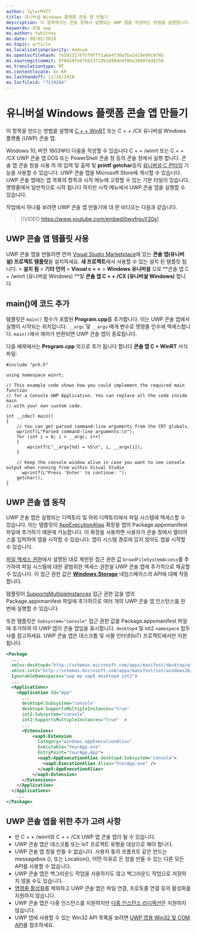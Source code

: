```yaml
---
author: TylerMSFT
title: 유니버설 Windows 플랫폼 콘솔 앱 만들기
description: 이 항목에서는 콘솔 창에서 실행되는 UWP 앱을 작성하는 방법을 설명합니다.
keywords: 콘솔 uwp
ms.author: twhitney
ms.date: 08/02/2018
ms.topic: article
ms.localizationpriority: medium
ms.openlocfilehash: 7e5923176f5f9fff1a6e4f30a7ba2419e99c074b
ms.sourcegitcommit: 9f8010fe67bb3372db1840de9f0be36097ed6258
ms.translationtype: MT
ms.contentlocale: ko-KR
ms.lasthandoff: 11/16/2018
ms.locfileid: "7119264"
---
```

# <a name="create-a-universal-windows-platform-console-app"></a>유니버설 Windows 플랫폼 콘솔 앱 만들기

이 항목을 만드는 방법을 설명에 [C + + WinRT](/windows/uwp/cpp-and-winrt-apis/intro-to-using-cpp-with-winrt) 또는 C + + /CX 유니버설 Windows 플랫폼 (UWP) 콘솔 앱.

Windows 10, 버전 1803부터 다음을 작성할 수 있습니다 C + + /winrt 또는 C + + /CX UWP 콘솔 앱 DOS 또는 PowerShell 콘솔 창 등의 콘솔 창에서 실행 합니다. 콘솔 앱 콘솔 창을 사용 하 여 입력 및 출력 및 **printf** **getchar**등의 [유니버설 C 런타임](/cpp/c-runtime-library/reference/crt-alphabetical-function-reference) 기능을 사용할 수 있습니다. UWP 콘솔 앱을 Microsoft Store에 게시할 수 있습니다. UWP 콘솔 앱에는 앱 목록의 항목과 시작 메뉴에 고정할 수 있는 기본 타일이 있습니다. 명령줄에서 일반적으로 시작 됩니다 하지만 시작 메뉴에서 UWP 콘솔 앱을 실행할 수 있습니다.

작업에서 하나를 보려면 UWP 콘솔 앱 만들기에 대 한 비디오는 다음과 같습니다.

> [!VIDEO https://www.youtube.com/embed/bwvfrguY20s]

## <a name="use-a-uwp-console-app-template"></a>UWP 콘솔 앱 템플릿 사용 

UWP 콘솔 앱을 만들려면 먼저 [Visual Studio Marketplace](https://marketplace.visualstudio.com/items?itemName=AndrewWhitechapelMSFT.ConsoleAppUniversal)에 있는 **콘솔 앱(유니버설) 프로젝트 템플릿**을 설치하세요. **새 프로젝트**에서 사용할 수 있는 설치 된 템플릿 됩니다. > **설치 됨** > **기타 언어** > **Visual c + +** > **Windows 유니버설** 으로 **콘솔 앱 C + /winrt (유니버설 Windows) **및 **콘솔 앱 C + + /CX (유니버설 Windows)** 합니다.

## <a name="add-your-code-to-main"></a>main()에 코드 추가

템플릿은 `main()` 함수가 포함된 **Program.cpp**를 추가합니다. 이는 UWP 콘솔 앱에서 실행이 시작되는 위치입니다. `__argc` 및 `__argv` 매개 변수로 명령줄 인수에 액세스합니다. `main()`에서 제어가 반환되면 UWP 콘솔 앱이 종료됩니다.

다음 예제에서는 **Program.cpp** 의으로 추가 됩니다 합니다 **콘솔 앱 C + WinRT** 서식 파일:

```cppwinrt
#include "pch.h"

using namespace winrt;

// This example code shows how you could implement the required main function
// for a Console UWP Application. You can replace all the code inside main
// with your own custom code.

int __cdecl main()
{
    // You can get parsed command-line arguments from the CRT globals.
    wprintf(L"Parsed command-line arguments:\n");
    for (int i = 0; i < __argc; i++)
    {
        wprintf(L"__argv[%d] = %S\n", i, __argv[i]);
    }

    // Keep the console window alive in case you want to see console output when running from within Visual Studio
      wprintf(L"Press 'Enter' to continue: ");
    getchar();
}
```

## <a name="uwp-console-app-behavior"></a>UWP 콘솔 앱 동작

UWP 콘솔 앱은 실행되는 디렉토리 및 하위 디렉토리에서 파일 시스템에 액세스할 수 있습니다. 이는 템플릿이 [AppExecutionAlias](https://docs.microsoft.com/uwp/schemas/appxpackage/uapmanifestschema/element-uap5-appexecutionalias) 확장을 앱의 Package.appxmanifest 파일에 추가하기 때문에 가능합니다. 이 확장을 사용하면 사용자가 콘솔 창에서 앨리어스를 입력하여 앱을 시작할 수 있습니다. 앱이 시스템 경로에 있지 않아도 앱을 시작할 수 있습니다.

[파일 액세스 권한](https://docs.microsoft.com/windows/uwp/files/file-access-permissions)에서 설명된 대로 제한된 접근 권한 값 `broadFileSystemAccess`를 추가하여 파일 시스템에 대한 광범위한 액세스 권한을 UWP 콘솔 앱에 추가적으로 제공할 수 있습니다. 이 접근 권한 값은 [**Windows.Storage**](https://msdn.microsoft.com/library/windows/apps/BR227346) 네임스페이스의 API에 대해 작동합니다.

템플릿이 [SupportsMultipleInstances](multi-instance-uwp.md) 접근 권한 값을 앱의 Package.appxmanifest 파일에 추가하므로 여러 개의 UWP 콘솔 앱 인스턴스를 한 번에 실행할 수 있습니다.

또한 템플릿은 `Subsystem="console"` 접근 권한 값을 Package.appxmanifest 파일에 추가하여 이 UWP 앱이 콘솔 앱임을 표시합니다. `desktop4` 및 iot2 `namespace` 접두사를 참고하세요. UWP 콘솔 앱은 데스크톱 및 사물 인터넷(IoT) 프로젝트에서만 지원됩니다.

```xml
<Package
  ...
  xmlns:desktop4="http://schemas.microsoft.com/appx/manifest/desktop/windows10/4" 
  xmlns:iot2="http://schemas.microsoft.com/appx/manifest/iot/windows10/2" 
  IgnorableNamespaces="uap mp uap5 desktop4 iot2">
  ...
  <Applications>
    <Application Id="App"
      ...
      desktop4:Subsystem="console" 
      desktop4:SupportsMultipleInstances="true" 
      iot2:Subsystem="console" 
      iot2:SupportsMultipleInstances="true"  >
      ...
      <Extensions>
          <uap5:Extension 
            Category="windows.appExecutionAlias" 
            Executable="YourApp.exe" 
            EntryPoint="YourApp.App">
            <uap5:AppExecutionAlias desktop4:Subsystem="console">
              <uap5:ExecutionAlias Alias="YourApp.exe" />
            </uap5:AppExecutionAlias>
          </uap5:Extension>
      </Extensions>
    </Application>
  </Applications>
    ...
</Package>
```

## <a name="additional-considerations-for-uwp-console-apps"></a>UWP 콘솔 앱을 위한 추가 고려 사항

- 만 C + + /winrt와 C + + /CX UWP 앱 콘솔 앱이 될 수 있습니다.
- UWP 콘솔 앱은 데스크톱 또는 IoT 프로젝트 유형을 대상으로 해야 합니다.
- UWP 콘솔 앱 창을 만들 수 없습니다. 사용자 동의 프롬프트 같은 만드는 messagebox (), 또는 Location(), 어떤 이유로 든 창을 만들 수 있는 다른 모든 API를 사용할 수 없습니다.
- UWP 콘솔 앱은 백그라운드 작업을 사용하지도 않고 백그라운드 작업으로 저장하지 않을 수도 있습니다.
- [명령줄 활성화](https://blogs.windows.com/buildingapps/2017/07/05/command-line-activation-universal-windows-apps/#5YJUzjBoXCL4MhAe.97)를 제외하고 UWP 콘솔 앱은 파일 연결, 프로토콜 연결 등의 활성화를 지원하지 않습니다.
- UWP 콘솔 앱은 다중 인스턴스를 지원하지만 [다중 인스턴스 리디렉션](multi-instance-uwp.md)은 지원하지 않습니다.
- UWP 앱에 사용할 수 있는 Win32 API 목록을 보려면 [UWP 앱용 Win32 및 COM API](https://docs.microsoft.com/uwp/win32-and-com/win32-and-com-for-uwp-apps)를 참조하세요.